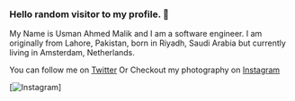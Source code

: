 ### Hello random visitor to my profile. 👋
My Name is Usman Ahmed Malik and I am a software engineer. I am originally from Lahore, Pakistan, born in Riyadh, Saudi Arabia but currently living in Amsterdam, Netherlands. 

You can follow me on [Twitter]
Or 
Checkout my photography on [Instagram]

<!-- links social media accounts -->

[Twitter]: https://www.twitter.com/usmanahmedmalik/

[Instagram]: https://www.instagram.com/usmanahmedmalik/


<!-- https://img.shields.io/twitter/follow/usmanahmedmalik?label=Follow&style=social -->

[![Instagram][Twitter]]